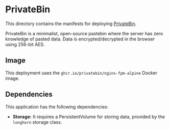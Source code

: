 # PrivateBin

This directory contains the manifests for deploying [PrivateBin](https://privatebin.info/).

PrivateBin is a minimalist, open-source pastebin where the server has zero knowledge of pasted data. Data is encrypted/decrypted in the browser using 256-bit AES.

## Image

This deployment uses the `ghcr.io/privatebin/nginx-fpm-alpine` Docker image.
## Dependencies

This application has the following dependencies:

- **Storage:** It requires a PersistentVolume for storing data, provided by the `longhorn` storage class.
